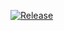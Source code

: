[![Release](https://jitpack.io/v/douglasjunior/AndroidBluetoothLibrary.svg)](https://jitpack.io/#jogan1075/Core)
